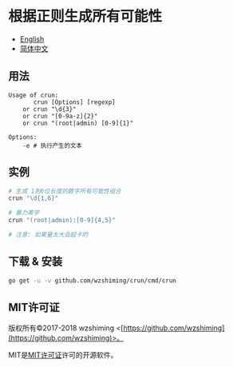 # 根据正则生成所有可能性

 - [English](./README.md)
 - [简体中文](./README_cn.md)

## 用法

```
Usage of crun:
       crun [Options] [regexp]
    or crun "\d{3}"
    or crun "[0-9a-z]{2}"
    or crun "(root|admin) [0-9]{1}"

Options:
	-e # 执行产生的文本
```

## 实例

``` bash
# 生成 1到6位长度的数字所有可能性组合
crun "\d{1,6}"

# 暴力美学
crun "(root|admin):[0-9]{4,5}"

# 注意: 如果量太大会超卡的
```

## 下载 & 安装
``` bash
go get -u -v github.com/wzshiming/crun/cmd/crun
```

## MIT许可证

版权所有©2017-2018 wzshiming <[https://github.com/wzshiming](https://github.com/wzshiming)>。

MIT是[MIT许可证](https://opensource.org/licenses/MIT)许可的开源软件。